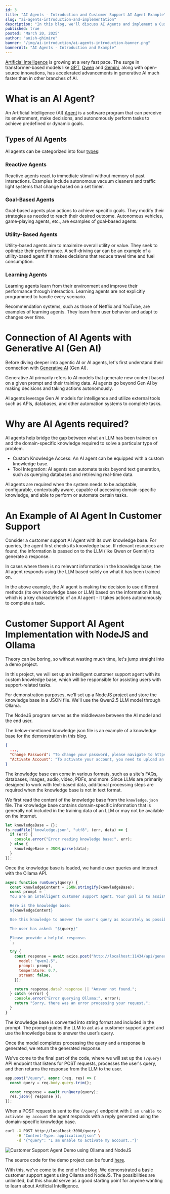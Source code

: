 ```yaml
---
id: 3
title: "AI Agents - Introduction and Customer Support AI Agent Example"
slug: "ai-agents-introduction-and-implementation"
description: "In this blog, we'll discuss AI Agents and implement a Customer Support AI Agent with a custom knowledge base using Ollama and NodeJS."
published: true
posted: "March 20, 2025"
author: "anish-ghimire"
banner: "/img/ai-introduction/ai-agents-introduction-banner.png"
bannerAlt: "AI Agents - Introduction and Example"
---
```


[Artificial Intelligence](https://sarvalekh.com/blog/an-introduction-to-artificial-intelligence) is growing at a very fast pace. The surge in transformer-based models like [GPT](https://openai.com/index/gpt-4/), [Qwen](https://qwen.readthedocs.io/en/latest/) and [Gemini](https://gemini.google.com/), along with open-source innovations, has accelerated advancements in generative AI much faster than in other branches of AI.

# What is an AI Agent?

An Artificial Intelligence (AI) [Agent](https://github.com/resources/articles/ai/what-are-ai-agents) is a software program that can perceive its environment, make decisions, and autonomously perform tasks to achieve predefined or dynamic goals.

## Types of AI Agents

AI agents can be categorized into four [types](https://www.digitalocean.com/resources/articles/types-of-ai-agents#types-of-ai-agents):

### Reactive Agents

Reactive agents react to immediate stimuli without memory of past interactions. Examples include autonomous vacuum cleaners and traffic light systems that change based on a set timer.

### Goal-Based Agents

Goal-based agents plan actions to achieve specific goals. They modify their strategies as needed to reach their desired outcome. Autonomous vehicles, game-playing agents, etc., are examples of goal-based agents.

### Utility-Based Agents

Utility-based agents aim to maximize overall utility or value. They seek to optimize their performance. A self-driving car can be an example of a utility-based agent if it makes decisions that reduce travel time and fuel consumption.

### Learning Agents

Learning agents learn from their environment and improve their performance through interaction. Learning agents are not explicitly programmed to handle every scenario.

Recommendation systems, such as those of Netflix and YouTube, are examples of learning agents. They learn from user behavior and adapt to changes over time.

# Connection of AI Agents with Generative AI (Gen AI)

Before diving deeper into agentic AI or AI agents, let's first understand their connection with [Generative AI](https://sarvalekh.com/blog/an-introduction-to-generative-ai) (Gen AI).

Generative AI primarily refers to AI models that generate new content based on a given prompt and their training data. AI agents go beyond Gen AI by making decisions and taking actions autonomously.

AI agents leverage Gen AI models for intelligence and utilize external tools such as APIs, databases, and other automation systems to complete tasks.

# Why are AI Agents required?

AI agents help bridge the gap between what an LLM has been trained on and the domain-specific knowledge required to solve a particular type of problem.

- Custom Knowledge Access: An AI agent can be equipped with a custom knowledge base.
- Tool Integration: AI agents can automate tasks beyond text generation, such as querying databases and retrieving real-time data.

AI agents are required when the system needs to be adaptable, configurable, contextually aware, capable of accessing domain-specific knowledge, and able to perform or automate certain tasks.

# An Example of AI Agent In Customer Support

Consider a customer support AI Agent with its own knowledge base. For queries, the agent first checks its knowledge base. If relevant resources are found, the information is passed on to the LLM (like Qwen or Gemini) to generate a response.

In cases where there is no relevant information in the knowledge base, the AI agent responds using the LLM based solely on what it has been trained on.

In the above example, the AI agent is making the decision to use different methods (its own knowledge base or LLM) based on the information it has, which is a key characteristic of an AI agent - it takes actions autonomously to complete a task.

# Customer Support AI Agent Implementation with NodeJS and Ollama

Theory can be boring, so without wasting much time, let's jump straight into a demo project.

In this project, we will set up an intelligent customer support agent with its custom knowledge base, which will be responsible for assisting users with support-related tasks.

For demonstration purposes, we’ll set up a NodeJS project and store the knowledge base in a JSON file. We'll use the Qwen2.5 LLM model through Ollama.

The NodeJS program serves as the middleware between the AI model and the end user.

The below-mentioned knowledge.json file is an example of a knowledge base for the demonstration in this blog.

```json
{
  ...,
  "Change Password": "To change your password, please navigate to https://sarvalekh.com/change-password",
  "Activate Account": "To activate your account, you need to upload an identity card by navigating to https://sarvalekh.com/activate"
}
```

The knowledge base can come in various formats, such as a site's FAQs, databases, images, audio, video, PDFs, and more. Since LLMs are primarily designed to work with text-based data, additional processing steps are required when the knowledge base is not in text format.

We first read the content of the knowledge base from the `knowledge.json` file. The knowledge base contains domain-specific information that is generally not included in the training data of an LLM or may not be available on the internet.

```javascript
let knowledgeBase = {};
fs.readFile("knowledge.json", "utf8", (err, data) => {
  if (err) {
    console.error("Error reading knowledge base:", err);
  } else {
    knowledgeBase = JSON.parse(data);
  }
});
```

Once the knowledge base is loaded, we handle user queries and interact with the Ollama API.

```javascript
async function runQuery(query) {
  const knowledgeContent = JSON.stringify(knowledgeBase);
  const prompt = `
  You are an intelligent customer support agent. Your goal is to assist users by providing accurate, clear, and concise answers based on the knowledge base you have access to.

  Here is the knowledge base:
  ${knowledgeContent}

  Use this knowledge to answer the user's query as accurately as possible. If the query is unclear or there is no direct answer in the knowledge base, inform the user politely and suggest alternatives or ask for clarification.

  The user has asked: "${query}"

  Please provide a helpful response.
  `;

  try {
    const response = await axios.post("http://localhost:11434/api/generate", {
      model: "qwen2.5",
      prompt: prompt,
      temperature: 0.7,
      stream: false,
    });

    return response.data?.response || "Answer not found.";
  } catch (error) {
    console.error("Error querying Ollama:", error);
    return "Sorry, there was an error processing your request.";
  }
}
```

The knowledge base is converted into string format and included in the prompt. The prompt guides the LLM to act as a customer support agent and use the knowledge base to answer the user’s query.

Once the model completes processing the query and a response is generated, we return the generated response.

We’ve come to the final part of the code, where we will set up the `(/query)` API endpoint that listens for POST requests, processes the user's query, and then returns the response from the LLM to the user.

```javascript
app.post("/query", async (req, res) => {
  const query = req.body.query.trim();

  const response = await runQuery(query);
  res.json({ response });
});
```

When a POST request is sent to the `(/query)` endpoint with `I am unable to activate my account` the agent responds with a reply generated using the domain-specific knowledge base.

```bash
curl -X POST http://localhost:3000/query \
     -H "Content-Type: application/json" \
     -d '{"query": "I am unable to activate my account.."}'
```

![Customer Support Agent Demo using Ollama and NodeJS](/img/ai-introduction/customer-support-agent-demo.png)

The source code for the demo project can be found [here](https://github.com/anishghimire862/ai-agent-example).

With this, we’ve come to the end of the blog. We demonstrated a basic customer support agent using Ollama and NodeJS. The possibilities are unlimited, but this should serve as a good starting point for anyone wanting to learn about Artificial Intelligence.
